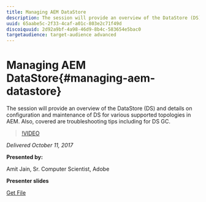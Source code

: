 ```yaml
---
title: Managing AEM DataStore
description: The session will provide an overview of the DataStore (DS) and details on configuration and maintenance of DS for various supported topologies in AEM. Also, covered are troubleshooting tips including for DS GC. 
uuid: 65aabe5c-2f33-4caf-a01c-803e2c71f49d
discoiquuid: 2d92a9bf-4a98-46d9-8b4c-583654e5bac0
targetaudience: target-audience advanced
---
```


# Managing AEM DataStore{#managing-aem-datastore}

The session will provide an overview of the DataStore (DS) and details on configuration and maintenance of DS for various supported topologies in AEM. Also, covered are troubleshooting tips including for DS GC. 

>[!VIDEO](https://video.tv.adobe.com/v/20422/?quality=9)

*Delivered October 11, 2017*

**Presented by:**

Amit Jain, Sr. Computer Scientist, Adobe

**Presenter slides**

[Get File](assets/managing-aem-datastoreoct17.pdf)
<!--
[Get back to the Overview](https://helpx.adobe.com/experience-manager/kt/eseminars/gems/aem-index.html)
-->

